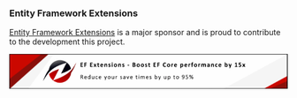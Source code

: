 ### Entity Framework Extensions

[Entity Framework Extensions](https://entityframework-extensions.net/?utm_source=simoncropp&utm_medium=Verify.EntityFramework) is a major sponsor and is proud to contribute to the development this project.

[![Entity Framework Extensions](https://raw.githubusercontent.com/VerifyTests/Verify.EntityFramework/refs/heads/main/docs/zzz.png)](https://entityframework-extensions.net/?utm_source=simoncropp&utm_medium=Verify.EntityFramework)
